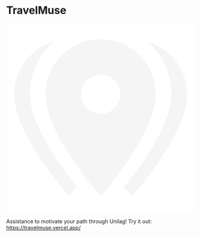 # TravelMuse

<img src="./Favicon.svg" alt="Location" size={80}/>

Assistance to motivate your path through Unilag!
Try it out: https://travelmuse.vercel.app/
